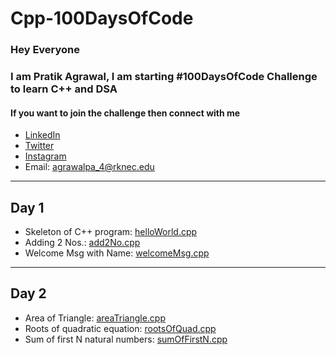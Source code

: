 # Cpp-100DaysOfCode

### Hey Everyone

### I am <b>Pratik Agrawal</b>, I am starting <b>#100DaysOfCode</b> Challenge to learn C++ and DSA

#### If you want to join the challenge then connect with me

- [LinkedIn](https://linkedin.com/in/rudrapratik)
- [Twitter](https://twitter.com/Rudra_Pratik)
- [Instagram](https://instagram.com/rudrapratik30)
- Email: [agrawalpa_4@rknec.edu](mailto:agrawalpa_4@rknec.edu)

--------------------------------------

## Day 1

- Skeleton of C++ program: [helloWorld.cpp](helloWorld.cpp)
- Adding 2 Nos.: [add2No.cpp](add2No.cpp)
- Welcome Msg with Name: [welcomeMsg.cpp](welcomeMsg.cpp)

--------------------------------------

## Day 2

- Area of Triangle: [areaTriangle.cpp](areaTriangle.cpp)
- Roots of quadratic equation: [rootsOfQuad.cpp](rootsOfQuad.cpp)
- Sum of first N natural numbers: [sumOfFirstN.cpp](sumOfFirstN.cpp)
